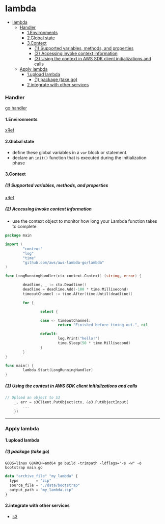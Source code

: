 # lambda


<!-- @import "[TOC]" {cmd="toc" depthFrom=1 depthTo=6 orderedList=false} -->

<!-- code_chunk_output -->

- [lambda](#lambda)
    - [Handler](#handler)
      - [1.Environments](#1environments)
      - [2.Global state](#2global-state)
      - [3.Context](#3context)
        - [(1) Supported variables, methods, and properties](#1-supported-variables-methods-and-properties)
        - [(2) Accessing invoke context information](#2-accessing-invoke-context-information)
        - [(3) Using the context in AWS SDK client initializations and calls](#3-using-the-context-in-aws-sdk-client-initializations-and-calls)
    - [Apply lambda](#apply-lambda)
      - [1.upload lambda](#1upload-lambda)
        - [(1) package (take go)](#1-package-take-go)
      - [2.integrate with other services](#2integrate-with-other-services)

<!-- /code_chunk_output -->

### Handler

[go handler](https://docs.aws.amazon.com/lambda/latest/dg/golang-handler.html)

#### 1.Environments
[xRef](https://docs.aws.amazon.com/lambda/latest/dg/configuration-envvars.html)

#### 2.Global state
* define these global variables in a `var` block or statement.
* declare an `init()` function that is executed during the initialization phase

#### 3.Context

##### (1) Supported variables, methods, and properties

[xRef](https://docs.aws.amazon.com/lambda/latest/dg/golang-context.html#golang-context-library)

##### (2) Accessing invoke context information

* use the context object to monitor how long your Lambda function takes to complete

```go
package main

import (
        "context"
        "log"
        "time"
        "github.com/aws/aws-lambda-go/lambda"
)

func LongRunningHandler(ctx context.Context) (string, error) {

        deadline, _ := ctx.Deadline()
        deadline = deadline.Add(-100 * time.Millisecond)
        timeoutChannel := time.After(time.Until(deadline))

        for {

                select {

                case <- timeoutChannel:
                        return "Finished before timing out.", nil

                default:
                        log.Print("hello!")
                        time.Sleep(50 * time.Millisecond)
                }
        }
}

func main() {
        lambda.Start(LongRunningHandler)
}
```

##### (3) Using the context in AWS SDK client initializations and calls

```go
// Upload an object to S3
    _, err = s3Client.PutObject(ctx, &s3.PutObjectInput{
        ...
    })
```

***

### Apply lambda

#### 1.upload lambda

##### (1) package (take go)

```shell
GOOS=linux GOARCH=amd64 go build -trimpath -ldflags="-s -w" -o bootstrap main.go
```

```tf
data "archive_file" "my_lambda" {
  type        = "zip"
  source_file = "./data/bootstrap"
  output_path = "my_lambda.zip"
}
```

#### 2.integrate with other services

* [s3](https://docs.aws.amazon.com/lambda/latest/dg/with-s3-example.html)
